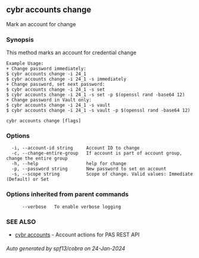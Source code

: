 ## cybr accounts change

Mark an account for change

### Synopsis

This method marks an account for credential change
	
	Example Usage:
	+ Change password immediately:
	$ cybr accounts change -i 24_1
	$ cybr accounts change -i 24_1 -s immediately
	+ Change password, set next password:
	$ cybr accounts change -i 24_1 -s set
	$ cybr accounts change -i 24_1 -s set -p $(openssl rand -base64 12)
	+ Change password in Vault only:
	$ cybr accounts change -i 24_1 -s vault
	$ cybr accounts change -i 24_1 -s vault -p $(openssl rand -base64 12)

```
cybr accounts change [flags]
```

### Options

```
  -i, --account-id string     Account ID to change
  -c, --change-entire-group   If account is part of account group, change the entire group
  -h, --help                  help for change
  -p, --password string       New password to set on account
  -s, --scope string          Scope of change. Valid values: Immediate (Default) or Set
```

### Options inherited from parent commands

```
      --verbose   To enable verbose logging
```

### SEE ALSO

* [cybr accounts](cybr_accounts.md)	 - Account actions for PAS REST API

###### Auto generated by spf13/cobra on 24-Jan-2024

